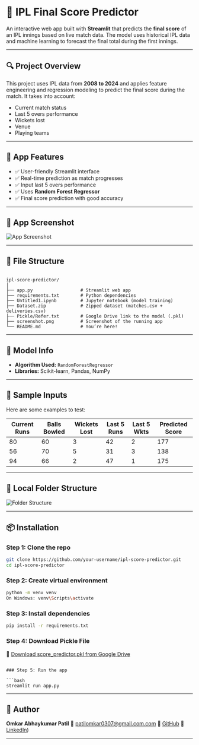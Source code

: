 # 🏏 IPL Final Score Predictor

An interactive web app built with **Streamlit** that predicts the **final score** of an IPL innings based on live match data. The model uses historical IPL data and machine learning to forecast the final total during the first innings.

---

## 🔍 Project Overview

This project uses IPL data from **2008 to 2024** and applies feature engineering and regression modeling to predict the final score during the match. It takes into account:

- Current match status
- Last 5 overs performance
- Wickets lost
- Venue
- Playing teams

---

## 🚀 App Features

- ✅ User-friendly Streamlit interface
- ✅ Real-time prediction as match progresses
- ✅ Input last 5 overs performance
- ✅ Uses **Random Forest Regressor**
- ✅ Final score prediction with good accuracy

---

## 📸 App Screenshot

![App Screenshot](screenshot.png)

---

## 📁 File Structure

```

ipl-score-predictor/
│
├── app.py                  # Streamlit web app
├── requirements.txt        # Python dependencies
├── Untitled1.ipynb         # Jupyter notebook (model training)
├── Dataset.zip             # Zipped dataset (matches.csv + deliveries.csv)
├── Pickle/Refer.txt        # Google Drive link to the model (.pkl)
├── screenshot.png          # Screenshot of the running app
└── README.md               # You’re here!

````

---

## 🧠 Model Info

- **Algorithm Used:** `RandomForestRegressor`
- **Libraries:** Scikit-learn, Pandas, NumPy

---

## 🧪 Sample Inputs

Here are some examples to test:

| Current Runs | Balls Bowled | Wickets Lost | Last 5 Runs | Last 5 Wkts | Predicted Score |
|--------------|----------------|---------------|----------------|------------------|------------------|
| 80           | 60             | 3             | 42             | 2                | 177              |
| 56           | 70             | 5             | 31             | 3                | 138              |
| 94           | 66             | 2             | 47             | 1                | 175              |

---

## 📸 Local Folder Structure

![Folder Structure](screenshot.png)


---

## 📦 Installation

### Step 1: Clone the repo

```bash
git clone https://github.com/your-username/ipl-score-predictor.git
cd ipl-score-predictor
````

### Step 2: Create virtual environment

```bash
python -m venv venv
On Windows: venv\Scripts\activate
```

### Step 3: Install dependencies

```bash
pip install -r requirements.txt
```

### Step 4: Download Pickle File

🔗 [Download score\_predictor.pkl from Google Drive](https://drive.google.com/file/d/1sPW9aq5Tuwrww_J_cy7vCKzFuE2QlbBh/view?usp=drive_link)


```

### Step 5: Run the app

```bash
streamlit run app.py
```

---
## 👤 Author

**Omkar Abhaykumar Patil**
📧 [patilomkar0307@gmail.com.com](mailto:patilomkar0307@gmail.com)
🔗 [GitHub](https://github.com/omkarpatil2004)
🔗 [LinkedIn](https://www.linkedin.com/in/omkar-patil-6a2275263?utm_source=share&utm_campaign=share_via&utm_content=profile&utm_medium=android_app))

---
